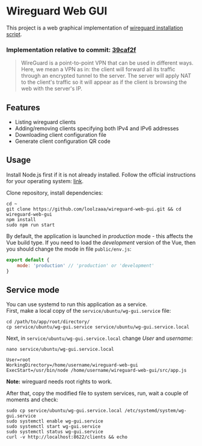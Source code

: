 # Wireguard Web GUI
This project is a web graphical implementation of [wireguard installation script](https://github.com/angristan/wireguard-install).

### Implementation relative to commit: [39caf2f](https://github.com/angristan/wireguard-install/commit/39caf2fcf6dec3b55735c70407fab0adf493e8d1)

> WireGuard is a point-to-point VPN that can be used in different ways. Here, we mean a VPN as in: the client will forward all its traffic through an encrypted tunnel to the server. The server will apply NAT to the client's traffic so it will appear as if the client is browsing the web with the server's IP.

## Features
- Listing wireguard clients
- Adding/removing clients specifying both IPv4 and IPv6 addresses
- Downloading client configuration file
- Generate client configuration QR code

## Usage
Install Node.js first if it is not already installed. Follow the official instructions for your operating system: [link](https://nodejs.org/en/download/package-manager/).

Clone repository, install dependencies:
```shell
cd ~
git clone https://github.com/loolzaaa/wireguard-web-gui.git && cd wireguard-web-gui
npm install
sudo npm run start
```

By default, the application is launched in *production* mode - this affects the Vue build type. If you need to load the *development* version of the Vue, then you should change the mode in file `public/env.js`:
```javascript
export default {
    mode: 'production' // 'production' or 'development'
}
```

## Service mode
You can use systemd to run this application as a service.  
First, make a local copy of the `service/ubuntu/wg-gui.service` file:
```shell
cd /path/to/app/root/directory/
cp service/ubuntu/wg-gui.service service/ubuntu/wg-gui.service.local
```
Next, in `service/ubuntu/wg-gui.service.local` change *User* and *username*:
```shell
nano service/ubuntu/wg-gui.service.local
```
```shell
User=root
WorkingDirectory=/home/username/wireguard-web-gui
ExecStart=/usr/bin/node /home/username/wireguard-web-gui/src/app.js
```
**Note:** wireguard needs root rights to work.

After that, copy the modified file to system services, run, wait a couple of moments and check:
```shell
sudo cp service/ubuntu/wg-gui.service.local /etc/systemd/system/wg-gui.service
sudo systemctl enable wg-gui.service
sudo systemctl start wg-gui.service
sudo systemctl status wg-gui.service
curl -v http://localhost:8622/clients && echo
```
